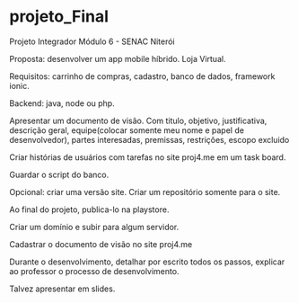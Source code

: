 # projeto_Final
Projeto Integrador Módulo 6 - SENAC Niterói

Proposta: desenvolver um app mobile híbrido. Loja Virtual.

Requisitos: carrinho de compras, cadastro, banco de dados, framework ionic.

Backend: java, node ou php.

   Apresentar um documento de visão.
  Com titulo, objetivo, justificativa, descrição geral, 
  equipe(colocar somente meu nome e papel de desenvolvedor), partes interesadas, premissas,
  restrições, escopo excluido

Criar histórias de usuários com tarefas no site proj4.me em um task board.

Guardar o script do banco.

Opcional: criar uma versão site. Criar um repositório somente para o site.

Ao final do projeto, publica-lo na playstore.

Criar um domínio e subir para algum servidor.

Cadastrar o documento de visão no site proj4.me

Durante o desenvolvimento, detalhar por escrito todos os passos, explicar ao professor o processo de desenvolvimento.

Talvez apresentar em slides.

